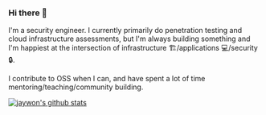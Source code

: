 ### Hi there 👋
I'm a security engineer. I currently primarily do penetration testing and cloud infrastructure assessments, but I'm always building something and I'm happiest at the intersection of infrastructure :building_construction:/applications :computer:/security :lock:. 

I contribute to OSS when I can, and have spent a lot of time mentoring/teaching/community building.

<!--
**jaywon/jaywon** is a ✨ _special_ ✨ repository because its `README.md` (this file) appears on your GitHub profile.

Here are some ideas to get you started:

- 🔭 I’m currently working on ...
- 🌱 I’m currently learning ...
- 👯 I’m looking to collaborate on ...
- 🤔 I’m looking for help with ...
- 💬 Ask me about ...
- 📫 How to reach me: ...
- 😄 Pronouns: ...
- ⚡ Fun fact: ...
-->
[![jaywon's github stats](https://github-readme-stats.vercel.app/api?username=jaywon&theme=radical)](https://github.com/anuraghazra/github-readme-stats)
